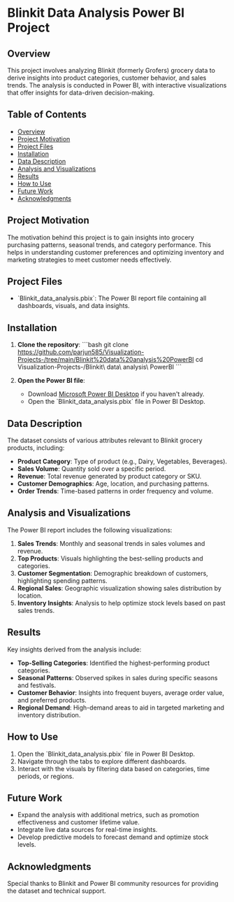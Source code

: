 # Blinkit Data Analysis Power BI Project

## Overview
This project involves analyzing Blinkit (formerly Grofers) grocery data to derive insights into product categories, customer behavior, and sales trends. The analysis is conducted in Power BI, with interactive visualizations that offer insights for data-driven decision-making.

## Table of Contents
- [Overview](#overview)
- [Project Motivation](#project-motivation)
- [Project Files](#project-files)
- [Installation](#installation)
- [Data Description](#data-description)
- [Analysis and Visualizations](#analysis-and-visualizations)
- [Results](#results)
- [How to Use](#how-to-use)
- [Future Work](#future-work)
- [Acknowledgments](#acknowledgments)

## Project Motivation
The motivation behind this project is to gain insights into grocery purchasing patterns, seasonal trends, and category performance. This helps in understanding customer preferences and optimizing inventory and marketing strategies to meet customer needs effectively.

## Project Files
- \`Blinkit_data_analysis.pbix\`: The Power BI report file containing all dashboards, visuals, and data insights.

## Installation
1. **Clone the repository**:
   \`\`\`bash
   git clone https://github.com/parjun585/Visualization-Projects-/tree/main/Blinkit%20data%20analysis%20PowerBI
   cd Visualization-Projects-/Blinkit\ data\ analysis\ PowerBI
   \`\`\`

2. **Open the Power BI file**:
   - Download [Microsoft Power BI Desktop](https://powerbi.microsoft.com/desktop/) if you haven't already.
   - Open the \`Blinkit_data_analysis.pbix\` file in Power BI Desktop.

## Data Description
The dataset consists of various attributes relevant to Blinkit grocery products, including:
- **Product Category**: Type of product (e.g., Dairy, Vegetables, Beverages).
- **Sales Volume**: Quantity sold over a specific period.
- **Revenue**: Total revenue generated by product category or SKU.
- **Customer Demographics**: Age, location, and purchasing patterns.
- **Order Trends**: Time-based patterns in order frequency and volume.

## Analysis and Visualizations
The Power BI report includes the following visualizations:
1. **Sales Trends**: Monthly and seasonal trends in sales volumes and revenue.
2. **Top Products**: Visuals highlighting the best-selling products and categories.
3. **Customer Segmentation**: Demographic breakdown of customers, highlighting spending patterns.
4. **Regional Sales**: Geographic visualization showing sales distribution by location.
5. **Inventory Insights**: Analysis to help optimize stock levels based on past sales trends.

## Results
Key insights derived from the analysis include:
- **Top-Selling Categories**: Identified the highest-performing product categories.
- **Seasonal Patterns**: Observed spikes in sales during specific seasons and festivals.
- **Customer Behavior**: Insights into frequent buyers, average order value, and preferred products.
- **Regional Demand**: High-demand areas to aid in targeted marketing and inventory distribution.

## How to Use
1. Open the \`Blinkit_data_analysis.pbix\` file in Power BI Desktop.
2. Navigate through the tabs to explore different dashboards.
3. Interact with the visuals by filtering data based on categories, time periods, or regions.

## Future Work
- Expand the analysis with additional metrics, such as promotion effectiveness and customer lifetime value.
- Integrate live data sources for real-time insights.
- Develop predictive models to forecast demand and optimize stock levels.

## Acknowledgments
Special thanks to Blinkit and Power BI community resources for providing the dataset and technical support.


